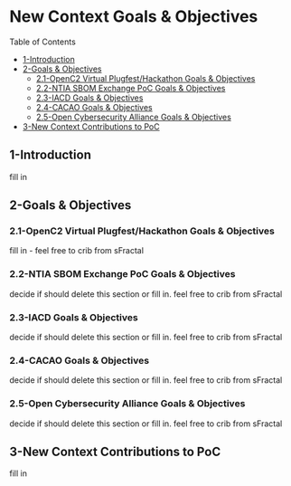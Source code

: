 # New Context Goals & Objectives

Table of Contents
- [1-Introduction](#1-introduction)
- [2-Goals & Objectives](#2-goals-objectives)
   -  [2.1-OpenC2 Virtual Plugfest/Hackathon Goals & Objectives](2.1-openc2-virtual-plugfest-hackathon-goals-objectives)
   - [2.2-NTIA SBOM Exchange PoC Goals & Objectives](2.2-ntia-sbom-exchange-poc-goals-objectives)
   - [2.3-IACD Goals & Objectives](2.3-iacd-goals-objectives)
   - [2.4-CACAO Goals & Objectives](2.4-cacao-goals-objectives)
   - [2.5-Open Cybersecurity Alliance Goals & Objectives](2.5-open-cybersecurity-alliance-goals-objectives)
- [3-New Context Contributions to PoC](3-new-context-contributions-to-poc)

## 1-Introduction

fill in

## 2-Goals & Objectives

### 2.1-OpenC2 Virtual Plugfest/Hackathon Goals & Objectives
fill in - feel free to crib from sFractal

### 2.2-NTIA SBOM Exchange PoC Goals & Objectives
decide if should delete this section or fill in.
feel free to crib from sFractal

### 2.3-IACD Goals & Objectives
decide if should delete this section or fill in.
feel free to crib from sFractal

### 2.4-CACAO Goals & Objectives
decide if should delete this section or fill in.
feel free to crib from sFractal

### 2.5-Open Cybersecurity Alliance Goals & Objectives
decide if should delete this section or fill in.
feel free to crib from sFractal

## 3-New Context Contributions to PoC
fill in
